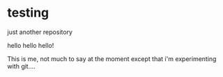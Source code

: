 # testing
just another repository

hello hello hello!

This is me, not much to say at the moment except that i'm experimenting with git....
